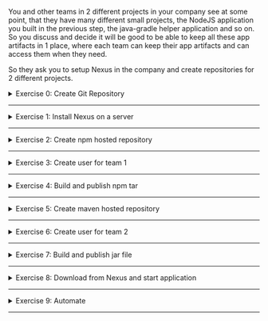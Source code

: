 You and other teams in 2 different projects in your company see at some point, that they have many different small projects, the NodeJS application you built in the previous step, the java-gradle helper application and so on. So you discuss and decide it will be good to be able to keep all these app artifacts in 1 place, where each team can keep their app artifacts and can access them when they need.

So they ask you to setup Nexus in the company and create repositories for 2 different projects.

<details>
<summary>Exercise 0: Create Git Repository</summary>
<br />

**Tasks:**

Create a git repository for the module exercises on GitHub.

**Steps to solve the tasks:**

```sh
# create a local repository and commit its content
mkdir devops-bootcamp-06-artifact-repository
cd devops-bootcamp-06-artifact-repository
touch README.md
touch Notes.md
touch Exercises.md
git init 
git add .
git commit -m "Initial commit"

# create git repository on GitHub and push your newly created local repository to it
git remote add origin git@github.com:fsiegrist/devops-bootcamp-06-artifact-repository.git
# rename master branch to main if necessary (default on GitHub)
git branch -M main
# push your newly created local repository to it
git push -u origin main
```

</details>

******

<details>
<summary>Exercise 1: Install Nexus on a server</summary>
<br />

**Tasks:**

If you already followed the demo in the Nexus module for installing Nexus, then you can use that one. If not, you can watch the module demo video to install Nexus. 

**Steps to solve the tasks:**

Login to your account on [DigitalOcean](https://cloud.digitalocean.com/login) and create a new Droplet having at least 4GB RAM (better 8GB). Create a firewall rule opening the ports 22 for SSH.

SSH into the server:
- copy the Droplet's IP address
- execute `ssh root@<droplet-ip-address>`

Install Java Version 8 (needed for Nexus):
- `apt update`
- `apt install openjdk-8-jre-headless`

Download and unpack the latest Nexus version into the /opt folder:
- `cd /opt`
- `wget https://download.sonatype.com/nexus/3/latest-unix.tar.gz`
- `tar -zxvf latest-unix.tar.gz` => two folders nexus-3.46.0-01 and sonatype-work

Create a nexus user to be used to run the nexus application:
- `adduser nexus`

Change the privileges for the unpacked folders (nexus user needs to access both):
- `chown -R nexus:nexus nexus-3.46.0-01`
- `chown -R nexus:nexus sonatype-work`

Configure Nexus to run with the nexus user we just created:
- Add `run_as_user="nexus"` to the file `nexus-3.46.0-01/bin/nexus.rc` using vim

Switch to the nexus user and start Nexus:
- `su - nexus`
- `/opt/nexus-3.46.0-01/bin/nexus start`

Check the port on which Nexus is running:
- `ps aux | grep nexus` shows the PID
- `netstat -tlnp` shows that the process with the nexus PID is listening on port 8081

So go to the DigitalOcean admin webpage and add a firewall rule opening the port 8081 for all IP addresses.

Open Nexus in your browser via `http://<droplet-ip-address>:8081`.

</details>

******

<details>
<summary>Exercise 2: Create npm hosted repository</summary>
<br />

**Tasks:**

For a Node application you:
- create a new npm hosted repository with a new blob store

**Steps to solve the tasks:**

Open Nexus in your browser via `http://<droplet-ip-address>:8081` and login as admin user.

Create a new blob store:
- Go to Settings > Repository > Blob Stores
- Press the blue 'Create Blob Store' button
- Choose type 'File'; enter a name for the new blob store (e.g. devops-bootcamp); press the 'Save' button

Create a new npm hosted repository:
- Go to Settings > Repository > Repositories and press the 'Create repository' button
- Select the type/recipe 'npm (hosted)'
- Enter a name for the new repository (e.g. npm)
- Select the blob store created before ('devops-bootcamp')
- Leave all other form fields unchanged and press the blue 'Create repository' button

</details>

******

<details>
<summary>Exercise 3: Create user for team 1</summary>
<br />

**Tasks:**

- You create Nexus user for the project 1 team to have access to this npm repository

**Steps to solve the tasks:**

Open Nexus in your browser via `http://<droplet-ip-address>:8081` and login as admin user.

Create a new user:
- Go to Settings > Security > Users
- Press the 'Create local user' button
- Enter an ID (e.g. project-1); fill in all other mandatory form fields; select the status 'Active'; assign the role 'nx-anonymous'
- Press the blue 'Create local user' button

Create a new role:
- Go to Settings > Security > Roles and press the 'Create Role' button
- Choose the type 'Nexus role'; enter an id (e.g. nx-npm) and a name;
- Select the privilege 'nx-repository-view-npm-*-*'
- Press the 'Save' button

Assign the new role to the new user:
- Go back to Settings > Security > Users and select the new project-1 user
- Move the new role 'nx-npm' to the granted roles and remove the previously assigned role 'nx-anonymous'
- Press the 'Save' button

</details>

******

<details>
<summary>Exercise 4: Build and publish npm tar</summary>
<br />

**Tasks:**

You want to test that the project 1 user has correct access configured. So you:
- build and publish a nodejs tar package to the npm repo

Use: Node application from Cloud & IaaS Basics exercises

Hint:

```sh
# for publishing project tar file 
npm publish --registry={npm-repo-url-in-nexus} {package-name}
```

**Steps to solve the tasks:**

Open Nexus in your browser via `http://<droplet-ip-address>:8081` and login as admin user.

To enable the npm publish feature, an additional realm has to be added. Go to Settings > Security > Realms, add the 'npm Bearer Token Realm' and save the changes.

Switch to your local machine and create a file ~/.npmrc with the following content:
```sh
registry=http://<droplet-ip-address>:8081/repository/npm/
auth-type=legacy
```

Open a terminal and execute the following commands:

```sh
# switch to the directory of the node app in module 5
cd [/path/to/devops/bootcamp/module-5/git/repo]/app

# create the tar file to be pushed to the Nexus npm repository
npm install
npm pack

# login to your Nexus npm repository (registry)
npm login # enter username (project-1) and password (xxxxx) of the new user

# publish the tar file to the Nexus repository
npm publish bootcamp-node-project-1.0.0.tgz

# logout
npm logout
```

</details>

******

<details>
<summary>Exercise 5: Create maven hosted repository</summary>
<br />

**Tasks:**

For a Java application you:
- create a new maven hosted repository

**Steps to solve the tasks:**

Open Nexus in your browser via `http://<droplet-ip-address>:8081` and login as admin user.

Create a new maven hosted repository:
- Go to Settings > Repository > Repositories and press the 'Create repository' button
- Select the type/recipe 'maven2 (hosted)'
- Enter a name for the new repository (e.g. maven-repo)
- Select version policy 'Snapshot'
- Select the blob store created in exercise 2 ('devops-bootcamp')
- Leave all other form fields unchanged and press the blue 'Create repository' button

</details>

******

<details>
<summary>Exercise 6: Create user for team 2</summary>
<br />

**Tasks:**

- You create a Nexus user for project 2 team to have access to this maven repository.

**Steps to solve the tasks:**

Open Nexus in your browser via `http://<droplet-ip-address>:8081` and login as admin user.

Create a new user:
- Go to Settings > Security > Users
- Press the 'Create local user' button
- Enter an ID (e.g. project-2); fill in all other mandatory form fields; select the status 'Active'; assign the role 'nx-anonymous'
- Press the blue 'Create local user' button

Create a new role:
- Go to Settings > Security > Roles and press the 'Create Role' button
- Choose the type 'Nexus role'; enter an id (e.g. nx-maven-repo) and a name;
- Select the privilege 'nx-repository-view-maven2-*-*'
- Press the 'Save' button

Assign the new role to the new user:
- Go back to Settings > Security > Users and select the new project-2 user
- Move the new role 'nx-maven-repo' to the granted roles and remove the previously assigned role 'nx-anonymous'
- Press the 'Save' button

</details>

******

<details>
<summary>Exercise 7: Build and publish jar file</summary>
<br />

**Tasks:**

You want to test that the project 2 user has the correct access configured and also upload the first version. So:
- build and publish the jar file to the new repository using the team 2 user.

_Use: Java-Gradle application from Build Tools exercises_

**Steps to solve the tasks:**

Open a terminal on your local machine and execute the following commands:

```sh
# switch to the directory of the java gradle app in module 4
cd [/path/to/devops/bootcamp/module-4/git/repo]/app

# open the file build.gradle and adjust it as described below
vim build.gradle
# 1. add `id 'maven-publish'` to the plugins block
# 2. append the following publishing block at the end of the file:
    publishing {
        publications {
            mavenJava(MavenPublication) {
                artifact("build/libs/bootcamp-java-project-$version" + ".jar") {
                    extension 'jar'
                }
            }
        }
        repositories {
            maven {
                name 'nexus'
                url = 'http://139.59.136.189:8081/repository/maven-repo/'
                allowInsecureProtocol = true
                credentials {
                    username project.repoUser
                    password project.repoPassword
                }
            }
        }
    }

# create a file ./gradle.properties and add the credentials for the project-2 user:
touch ./gradle.properties
echo 'repoUser=project-2' > gradle.properties
echo 'repoPassword=xxxx' >> gradle.properties

# change the gradle version to 7.6 (otherwise the maven-publish plugin does not work together with java version 17 installed on the local machine)
vim gradle/wrapper/gradle-wrapper.properties # replace gradle-7.0-bin.zip with gradle-7.6-bin.zip

# build the jar file to be pushed to the Nexus maven repository
./gradlew build

# publish the jar file in the build/libs directory to the Nexus maven repository
./gradlew publish
```

</details>

******

<details>
<summary>Exercise 8: Download from Nexus and start application</summary>
<br />

**Tasks:**

- Create new user for droplet server that has access to both repositories
- On a digital ocean droplet, using Nexus Rest API, fetch the download URL info for the latest NodeJS app artifact
- Execute a command to fetch the latest artifact itself with the download URL
- Untar it and run on the server!

Hint:

```sh
# fetch download URL with curl
curl -u {user}:{password} -X GET 'http://{nexus-ip}:8081/service/rest/v1/components?repository={node-repo}&sort=version'
```

**Steps to solve the tasks:**

Open Nexus in your browser via `http://<droplet-ip-address>:8081` and login as admin user.

Create a new user:
- Go to Settings > Security > Users
- Press the 'Create local user' button
- Enter an ID (e.g. all-repo-reader); fill in all other mandatory form fields; select the status 'Active'; assign the roles 'nx-maven-repo' and 'nx-npm'
- Press the blue 'Create local user' button

SSH into the droplet server created for module 5:\
`ssh root@<module-5-droplet-ip-address>`

Execute the following command (replace the placeholders in `<...>` with their respective values):\
`curl -u all-repo-reader:<all-repo-reader-password> -X GET 'http://<nexus-droplet-ip-address>:8081/service/rest/v1/components?repository=npm&sort=version'`

The output contains components with their assets. Copy the "downloadUrl" value of the required asset.

Execute one of the following commands (replace the placeholders in `<...>` with their respective values):\
`curl -u all-repo-reader:<all-repo-reader-password> -X GET '<download-url>' --output bootcamp-node-project-1.0.0.tgz`

or 

`wget --user=all-repo-reader --password=<all-repo-reader-password> <download-url>`

Unpack the downloaded tar file (z=unzip and x=untar):\
`tar zxvf bootcamp-node-project-1.0.0.tgz`

Unpacking the tar file leaves a folder called `package`. Execute the following commands to start the app:
```sh
cd package
# install dependencies
npm install
# run the application in detached mode
node server.js &
# the server now listens on port 3000 (ps aux | grep node; netstat -tlnp)
```

No you can open your browser and visit `http://<module-5-droplet-ip-address>:3000` to see the application in action.

</details>

******

<details>
<summary>Exercise 9: Automate</summary>
<br />

**Tasks:**

You decide to automate the fetching from Nexus and starting the application. So you:
- Write a script that fetches the latest version from npm repository. Untar it and run on the server!
- Execute the script on the droplet

Hint:

```sh
# save the artifact details in a json file
curl -u {user}:{password} -X GET 'http://{nexus-ip}:8081/service/rest/v1/components?repository={node-repo}&sort=version' | jq "." > artifact.json

# grab the download url from the saved artifact details using 'jq' json processor tool
artifactDownloadUrl=$(jq '.items[].assets[].downloadUrl' artifact.json --raw-output)

# fetch the artifact with the extracted download url using 'wget' tool
wget --http-user={user} --http-password={password} $artifactDownloadUrl
```

**Steps to solve the tasks:**

SSH into the droplet server created for module 5:\
`ssh root@<module-5-droplet-ip-address>`

Create a file called `download-and-start-nodejs-app.sh` with the following content (replace the variable values at the beginning with the values of your setup):

```sh
#!/bin/bash

# set variables
repo_user_name=all-repo-reader
repo_user_password=xxxx
nexus_droplet_ip_address=139.59.136.189
npm_repo_name=npm

# save the artifact details in a json file
curl -u ${repo_user_name}:${repo_user_password} -X GET "http://${nexus_droplet_ip_address}:8081/service/rest/v1/components?repository=${npm_repo_name}&sort=version" | jq . > components.json

# grab the download url from the saved component details using 'jq' json processor tool
# .items[-1] selects the last item
downloadUrl=$(jq .items[-1].assets[0].downloadUrl components.json --raw-output)

# fetch the artifact with the extracted download url using 'wget' tool
wget --http-user=${repo_user_name} --http-password=${repo_user_password} ${downloadUrl} -O bootcamp-node-project-latest.tgz

# unpack the downloaded tar file (z=unzip and x=untar)
tar zxvf bootcamp-node-project-latest.tgz

# switch to package directory
cd package

# install dependencies
npm install

# run the application in detached mode
node server.js &
```

Execute `chmod u+x download-and-start-nodejs-app.sh` and run the script.

</details>

******
